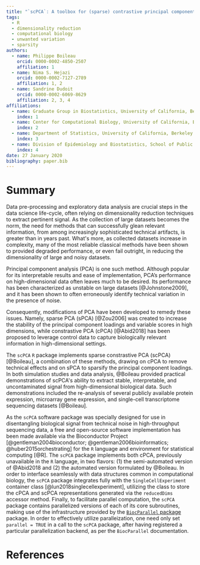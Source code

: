 ```yaml
---
title: "`scPCA`: A toolbox for (sparse) contrastive principal component analysis in `R`"
tags:
  - R
  - dimensionality reduction
  - computational biology
  - unwanted variation
  - sparsity
authors:
  - name: Philippe Boileau
    orcid: 0000-0002-4850-2507
    affiliation: 1
  - name: Nima S. Hejazi
    orcid: 0000-0002-7127-2789
    affiliation: 1, 2
  - name: Sandrine Dudoit
    orcid: 0000-0002-6069-8629
    affiliation: 2, 3, 4
affiliations:
  - name: Graduate Group in Biostatistics, University of California, Berkeley
    index: 1
  - name: Center for Computational Biology, University of California, Berkeley
    index: 2
  - name: Department of Statistics, University of California, Berkeley
    index: 3
  - name: Division of Epidemiology and Biostatistics, School of Public Health, University of California, Berkeley
    index: 4
date: 27 January 2020
bibliography: paper.bib
---
```


# Summary

Data pre-processing and exploratory data analysis are crucial steps in the data
science life-cycle, often relying on dimensionality reduction techniques to
extract pertinent signal. As the collection of large datasets becomes the norm,
the need for methods that can successfully glean relevant information, from
among increasingly sophisticated technical artifacts, is greater than in years
past. What's more, as collected datasets increase in complexity, many of the
most reliable classical methods have been shown to provided degraded
performance, or even fail outright, in reducing the dimensionality of large and
noisy datasets.

Principal component analysis (PCA) is one such method. Although popular for its
interpretable results and ease of implementation, PCA’s performance on
high-dimensional data often leaves much to be desired. Its performance has been
characterized as unstable on large datasets [@Johnstone2009], and it has been
shown to often erroneously identify technical variation in the presence of
noise.

Consequently, modifications of PCA have been developed to remedy these issues.
Namely, sparse PCA (sPCA) [@Zou2006] was created to increase the stability of
the principal component loadings and variable scores in high dimensions, while
constrastive PCA (cPCA) [@Abid2018] has been proposed to leverage control data
to capture biologically relevant information in high-dimensional settings.

The `scPCA` `R` package implements sparse constrastive PCA (scPCA) [@Boileau], a
combination of these methods, drawing on cPCA to remove technical effects and on
sPCA to sparsify the principal component loadings. In both simulation studies
and data analysis, @Boileau provided practical demonstrations of scPCA's ability
to extract stable, interpretable, and uncontaminated signal from
high-dimensional biological data. Such demonstrations included the re-analysis
of several publicly available protein expression, microarray gene expression,
and single-cell transcriptome sequencing datasets [@Boileau].

As the `scPCA` software package was specially designed for use in disentangling
biological signal from technical noise in high-throughput sequencing data,
a free and open-source software implementation has been made available via the
Bioconductor Project [@gentleman2004bioconductor; @gentleman2006bioinformatics;
@huber2015orchestrating] for the `R` language and environment for statistical
computing [@R]. The `scPCA` package implements both cPCA, previously unavailable
in the `R` language, in two flavors: (1) the semi-automated version of @Abid2018
and (2) the automated version formulated by @Boileau. In order to interface
seamlessly with data structures common in computational biology, the `scPCA`
package integrates fully with the `SingleCellExperiment` container class
[@lun2018singlecellexperiment], utilizing the class to store the cPCA and scPCA
representations generated via the `reducedDims` accessor method. Finally, to
facilitate parallel computation, the `scPCA` package contains parallelized
versions of each of its core subroutines, making use of the infrastructure
provided by the [`BiocParallel`
package](https://bioconductor.org/packages/BiocParallel) package. In order to
effectively utilize paralleization, one need only set `parallel = TRUE` in
a call to the `scPCA` package, after having registered a particular
parallelization backend, as per the `BiocParallel` documentation.

# References

